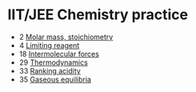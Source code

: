# IIT/JEE Chemistry practice

- 2 [Molar mass, stoichiometry](molar-mass-stoichiometry)
- 4 [Limiting reagent](limiting-reagent)
- 18 [Intermolecular forces](intermolecular-forces)
- 29 [Thermodynamics](thermodynamics)
- 33 [Ranking acidity](ranking-acidity)
- 35 [Gaseous equilibria](gaseous-equilibria)